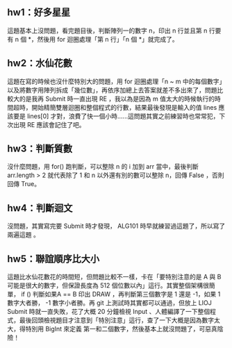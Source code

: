 ## hw1：好多星星

這題基本上沒問題，看完題目後，判斷陣列一的數字 n，印出 n 行並且第 n 行要有 n 個 *，然後用 for 迴圈處理「第 n 行」「n 個 *」就完成了。

## hw2：水仙花數

這題在寫的時候也沒什麼特別大的問題，用 for 迴圈處理「n ~ m 中的每個數字」以及將數字用陣列拆成「幾位數」，再依序加總上去答案就差不多出來了，問題比較大的是我再 Submit 時一直出現 RE ，我以為是因為 m 值太大的時候執行的時間超時，開始精簡雙層迴圈和整個程式的行數，結果最後發現是輸入的值 lines  應該要是 lines[0] 才對，浪費了快一個小時......這問題其實之前練習時也常常犯，下次出現 RE 應該會記住了吧。

## hw3：判斷質數

沒什麼問題，用 for() 跑判斷，可以整除 n 的 i 加到 arr 當中，最後判斷 arr.length > 2 就代表除了 1 和 n 以外還有別的數可以整除 n，回傳 False ，否則回傳 True。

## hw4：判斷迴文

沒問題，其實寫完要 Submit 時才發現， ALG101 時早就練習過這題了，所以寫了兩遍這題 。

## hw5：聯誼順序比大小

這題比水仙花數花的時間短，但問題比較不一樣，卡在「要特別注意的是 A 與 B 可能是很大的數字，但保證長度為 512 個位數以內」這行。其實整個架構很簡單， if () 判斷如果A == B 印出 DRAW ，再判斷第三個數字是 1 還是 -1，如果 1 數字大者勝， -1 數字小者勝。再 git 上測試時其實都可以通過，但放上 LIOJ Submit 時就一直失敗，花了大概 20 分鐘檢視 Input 、人體編譯了一下整個程式，最後回頭檢視題目才注意到「特別注意」這行，查了一下大概是因為數字太大，得特別用 BigInt 來定義 第一和二個數字，然後基本上就沒問題了，可惡真陰險！

